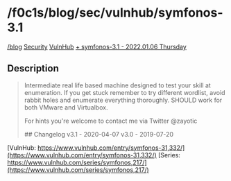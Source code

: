 <html lang="en">
    <head>
        <meta charset="UTF-8"><meta name="viewport" content="width=device-width, initial-scale=1">
        <title>/f0c1s/blog/sec/vulnhub/symfonos-3.1</title>
        <link rel="stylesheet" href="../../../index.css"/>
        <link rel="stylesheet" href="../../../highlight/styles/monokai.min.css"/>
        <script src="../../../highlight/highlight.min.js"></script>
        <script src="../../../setup.js"></script>
        <script>hljs.highlightAll();</script>
    </head>
<body onload="setup()">
<h1>/f0c1s/blog/sec/vulnhub/symfonos-3.1</h1>

<nav>
    <a href="../../../index.html">/blog</a>
    <a href="../../index.html">Security</a>
    <a href="../index.html">VulnHub</a>
    <a href="../../../sec/vulnhub/symfonos-3.1/symfonos-3.1.html">+ symfonos-3.1 - 2022.01.06 Thursday</a>
</nav>

## Description

> Intermediate real life based machine designed to test your skill at enumeration.
> If you get stuck remember to try different wordlist, avoid rabbit holes and enumerate everything thoroughly.
> SHOULD work for both VMware and Virtualbox.
>
> For hints you're welcome to contact me via Twitter @zayotic
>
> \## Changelog v3.1 - 2020-04-07 v3.0 - 2019-07-20

[VulnHub: https://www.vulnhub.com/entry/symfonos-31,332/](https://www.vulnhub.com/entry/symfonos-31,332/)
[Series: https://www.vulnhub.com/series/symfonos,217/](https://www.vulnhub.com/series/symfonos,217/)

</body>
</html>
